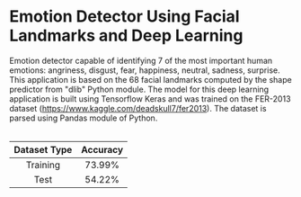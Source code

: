 # Emotion Detector Using Facial Landmarks and Deep Learning
Emotion detector capable of identifying 7 of the most important human emotions: angriness, disgust, fear, happiness, neutral, sadness, surprise. This application is based on  the 68 facial landmarks computed by the shape predictor from "dlib" Python module. The model for this deep learning application is built using Tensorflow Keras and was trained on the FER-2013 dataset (https://www.kaggle.com/deadskull7/fer2013). The dataset is parsed using Pandas module of Python.
<br />
<br />
<div align="center">

| Dataset Type 	| Accuracy 	|
|:------------:	|:--------:	|
|   Training   	|  73.99%  	|
|     Test     	|  54.22%  	|

</div>

